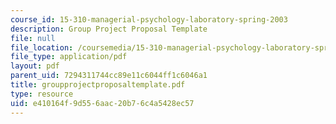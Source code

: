 ```yaml
---
course_id: 15-310-managerial-psychology-laboratory-spring-2003
description: Group Project Proposal Template
file: null
file_location: /coursemedia/15-310-managerial-psychology-laboratory-spring-2003/e410164f9d556aac20b76c4a5428ec57_groupprojectproposaltemplate.pdf
file_type: application/pdf
layout: pdf
parent_uid: 7294311744cc89e11c6044ff1c6046a1
title: groupprojectproposaltemplate.pdf
type: resource
uid: e410164f-9d55-6aac-20b7-6c4a5428ec57
---
```

